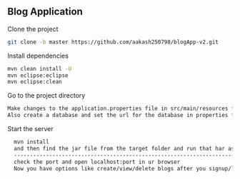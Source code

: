 
## Blog Application 


Clone the project

```bash
git clone -b master https://github.com/aakash250798/blogApp-v2.git

```





Install dependencies

```bash
mvn clean install -U
mvn eclipse:eclipse
mvn eclipse:clean
```

Go to the project directory

```bash
Make changes to the application.properties file in src/main/resources folder like- mysql-username, password, etc.
Also create a database and set the url for the database in properties file 
```


Start the server

```bash
  mvn install
  and then find the jar file from the target folder and run that har as java -jar [jar name]
  --------------------------------------------------------------------------------------
  check the port and open localhost:port in ur browser
  Now you have options like create/view/delete blogs after you signup/login to the application
```


